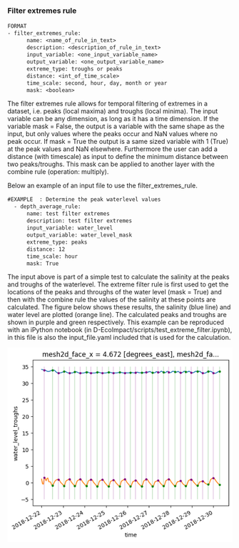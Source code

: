 ### Filter extremes rule

```
FORMAT
- filter_extremes_rule:
      name: <name_of_rule_in_text>
      description: <description_of_rule_in_text>
      input_variable: <one_input_variable_name>
      output_variable: <one_output_variable_name>
      extreme_type: troughs or peaks
      distance: <int_of_time_scale>
      time_scale: second, hour, day, month or year
      mask: <boolean>
```


The filter extremes rule allows for temporal filtering of extremes in a dataset, i.e. peaks (local maxima) and troughs (local minima). The input variable can be any dimension, as long as it has a time dimension. If the variable mask = False, the output is a variable with the same shape as the input, but only values where the peaks occur and NaN values where no peak occur. If mask = True the output is a same sized variable with 1 (True) at the peak values and NaN elsewhere. Furthermore the user can add a distance (with timescale) as input to define the minimum distance between two peaks/troughs. This mask can be applied to another layer with the combine rule (operation: multiply).

Below an example of an input file to use the filter_extremes_rule.

```
#EXAMPLE  : Determine the peak waterlevel values
  - depth_average_rule:
      name: test filter extremes
      description: test filter extremes
      input_variable: water_level
      output_variable: water_level_mask
      extreme_type: peaks
      distance: 12
      time_scale: hour
      mask: True
```
The input above is part of a simple test to calculate the salinity at the peaks and troughs of the waterlevel. The extreme filter rule is first used to get the locations of the peaks and throughs of the water level (mask = True) and then with the combine rule the values of the salinity at these points are calculated. The figure below shows these results, the salinity (blue line) and water level are plotted (orange line). The calculated peaks and troughs are shown in purple and green respectively. This example can be reproduced with an iPython notebook (in D-EcoImpact/scripts/test_extreme_filter.ipynb), in this file is also the input_file.yaml included that is used for the calculation.

![Example filter extremes rule](../../assets/images/3_result_filter_extremes.png "Example on the result of a filter extremes rule in one cell.")
